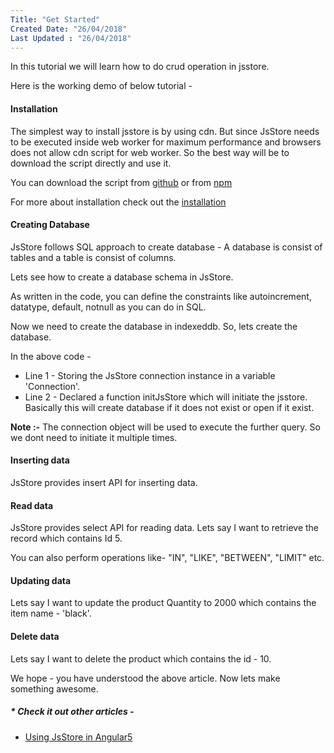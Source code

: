 ```yaml
---
Title: "Get Started"
Created Date: "26/04/2018"
Last Updated : "26/04/2018"
---
```


In this tutorial we will learn how to do crud operation in jsstore.

Here is the working demo of below tutorial -

<script async src="https://jsfiddle.net/ujjwalguptaofficial/w850g25g/14/embed/"></script>

#### Installation

The simplest way to install jsstore is by using cdn. But since JsStore needs to be executed inside web worker for maximum performance and browsers does not allow cdn script for web worker. So the best way will be to download the script directly and use it.

You can download the script from [github](https://github.com/ujjwalguptaofficial/JsStore "jsstore github link") or from [npm](https://www.npmjs.com/package/jsstore "jsstore npm link")

<script src="https://gist.github.com/ujjwalguptaofficial/ab461acfd8c7307071611c0fee3266c5.js"></script>

For more about installation check out the [installation](/tutorial/installation)

#### Creating Database

JsStore follows SQL approach to create database - A database is consist of tables and a table is consist of columns.

Lets see how to create a database schema in JsStore.

<script src="https://gist.github.com/ujjwalguptaofficial/ad1834836a85c23b0d56527a13053330.js"></script>

As written in the code, you can define the constraints like autoincrement, datatype, default, notnull as you can do in SQL.

Now we need to create the database in indexeddb. So, lets create the database.

<script src="https://gist.github.com/ujjwalguptaofficial/746bbfda9c5d2630c3fe730bd420faa7.js"></script>

In the above code -

* Line 1 - Storing the JsStore connection instance in a variable 'Connection'.
* Line 2 - Declared a function initJsStore which will initiate the jsstore. Basically this will create database if it does not exist or open if it exist.

**Note :-** The connection object will be used to execute the further query. So we dont need to initiate it multiple times.

#### Inserting data

JsStore provides insert API for inserting data.

<script src="https://gist.github.com/ujjwalguptaofficial/5ea9288f35e13512bbc335763905a750.js"></script>
  
#### Read data

JsStore provides select API for reading data. Lets say I want to retrieve the record which contains Id 5.

<script src="https://gist.github.com/ujjwalguptaofficial/0722d1f86747b5fa69e10a253b96a2e9.js"></script>

You can also perform operations like- "IN", "LIKE", "BETWEEN", "LIMIT" etc.

#### Updating data

Lets say I want to update the product Quantity to 2000 which contains the item name - 'black'.

<script src="https://gist.github.com/ujjwalguptaofficial/48f48b5a4b59328c803f522a80315269.js"></script>

#### Delete data

Lets say I want to delete the product which contains the id - 10.

<script src="https://gist.github.com/ujjwalguptaofficial/52444fddc835a5e57bcf6df5e725443d.js"></script>
    
We hope - you have understood the above article. Now lets make something awesome.

##### * Check it out other articles -

* [Using JsStore in Angular5](http://http://ujjwalguptaofficial.blogspot.in/2017/10/angular4-crud-operation-in-indexeddb.html)

<style>
    iframe {
        height: 300px;
    }

    .row {
        display: block;
    }
</style>
